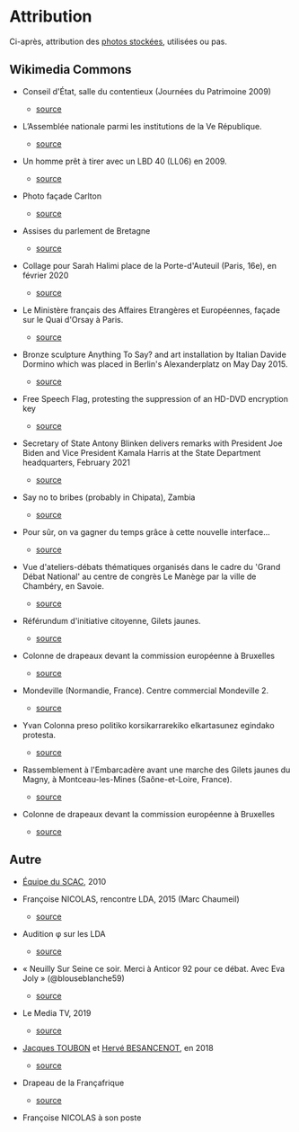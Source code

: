 # Attribution

Ci-après, attribution des [photos stockées](../_aux), utilisées ou pas.

## Wikimedia Commons

* <a id="contentieux"></a> Conseil d'État, salle du contentieux (Journées du Patrimoine 2009)
    * [source](https://commons.wikimedia.org/wiki/File:Conseil_d%27%C3%89tat_salle_du_contentieux.jpg)

* <a id="VeR"></a> L’Assemblée nationale parmi les institutions de la Ve République.
    * [source](https://fr.wikipedia.org/wiki/Assembl%C3%A9e_nationale_(France)#/media/Fichier:Schema_pouvoirs_Ve_republique_France-vec-final_form-ok.svg)

* <a id="lbd"></a> Un homme prêt à tirer avec un LBD 40 (LL06) en 2009.
    * [source](https://upload.wikimedia.org/wikipedia/commons/c/c2/Alternative_libertaire_mensuel_(24559402402)_(cropped).jpg)

* <a id="Carlton"></a> Photo façade Carlton
    * [source](https://commons.wikimedia.org/wiki/File:Bellefa%C3%A7adecarlton.jpg)

* <a id="assises"></a> Assises du parlement de Bretagne
    * [source](https://fr.wikipedia.org/wiki/Cour_d'assises_(France)#/media/Fichier:Parlement_de_Bretagne_-_Salle_des_Assises_1.jpg)

* <a id="SHdeni"></a> Collage pour Sarah Halimi place de la Porte-d'Auteuil (Paris, 16e), en février 2020
    * [source](https://fr.wikipedia.org/wiki/Affaire_Sarah_Halimi#/media/Fichier:Collage_Sarah_Halimi,_place_de_la_Porte-d'Auteuil,_Paris_16e.jpg)

* <a id="HotelMAE"></a> Le Ministère français des Affaires Etrangères et Européennes, façade sur le Quai d'Orsay à Paris.
    * [source](https://commons.wikimedia.org/w/index.php?curid=17776637)

* <a id="anythingtosay"></a> Bronze sculpture Anything To Say? and art installation by Italian Davide Dormino which was placed in Berlin's Alexanderplatz on May Day 2015.
    * [source](https://commons.wikimedia.org/wiki/File:Davide_Dormino_-_Anything_to_say.jpg)

* <a id="freespeech"></a> Free Speech Flag, protesting the suppression of an HD-DVD encryption key 
    * [source](https://commons.wikimedia.org/wiki/File:Sample_09-F9_protest_art,_Free_Speech_Flag_by_John_Marcotte.svg)

* <a id="blinken"></a> Secretary of State Antony Blinken delivers remarks with President Joe Biden and Vice President Kamala Harris at the State Department headquarters, February 2021
    * [source](https://commons.wikimedia.org/wiki/File:Sample_09-F9_protest_art,_Free_Speech_Flag_by_John_Marcotte.svg)

* <a id="sayno"></a> Say no to bribes (probably in Chipata), Zambia
    * [source](https://commons.wikimedia.org/wiki/File:Say_no_to_bribes_in_Chipata,_Zambia.jpg)

* <a id="sncf"></a> Pour sûr, on va gagner du temps grâce à cette nouvelle interface...
    * [source](https://commons.wikimedia.org/wiki/File:SNCF-HS.jpg)

* <a id="ateliers"></a> Vue d'ateliers-débats thématiques organisés dans le cadre du 'Grand Débat National' au centre de congrès Le Manège par la ville de Chambéry, en Savoie.
    * [source](https://commons.wikimedia.org/wiki/File:Grand_D%C3%A9bat_2019_organis%C3%A9_%C3%A0_Chamb%C3%A9ry_(ateliers_th%C3%A9matiques).JPG)

* <a id="ric"></a> Référundum d'initiative citoyenne, Gilets jaunes. 
    * [source](https://commons.wikimedia.org/wiki/File:RIC_CARL.jpg)

* <a id="ric"></a> Colonne de drapeaux devant la commission européenne à Bruxelles
    * [source](https://commons.wikimedia.org/wiki/File:Drapeaux_devant_la_commission_europ%C3%A9enne.jpg)

* <a id="crrfy"></a> Mondeville (Normandie, France). Centre commercial Mondeville 2.
    * [source](https://commons.wikimedia.org/wiki/File:FranceNormandieMondevilleCentreComMondeville2.jpg)

* <a id="yvan"></a> Yvan Colonna preso politiko korsikarrarekiko elkartasunez egindako protesta.
    * [source](https://commons.wikimedia.org/wiki/File:Yvan_protest_2022.webp)

* <a id="gdngj"></a> Rassemblement à l'Embarcadère avant une marche des Gilets jaunes du Magny, à Montceau-les-Mines (Saône-et-Loire, France).
    * [source](https://commons.wikimedia.org/wiki/File:Gilets_jaunes_du_Magny,_Montceau-les-Mines,_19_Jan_2019_-_Rassemblement_03.jpg)

* <a id="berlay"></a> Colonne de drapeaux devant la commission européenne à Bruxelles
    * [source](https://commons.wikimedia.org/wiki/Category:Berlaymont_building#/media/File:Drapeaux_devant_la_commission_europ%C3%A9enne.jpg)

## Autre

* <a id="scac"></a> [Équipe du SCAC](https://bj.ambafrance.org/Le-service-de-cooperation-et-d-action-culturelle), 2010

* <a id="marc-chaumeil"></a> Françoise NICOLAS, rencontre LDA, 2015 (Marc Chaumeil)
    * [source](https://www.liberation.fr/resizer/Ygw6gn4dOU3szIG7zi8ZbVTAkFM=/800x0/filters:format(jpg):quality(70)/cloudfront-eu-central-1.images.arcpublishing.com/liberation/6LH7K6MIGVT62DR63VG463FTWM.jpg)

* <a id="phi"></a> Audition φ sur les LDA
    * [source](https://m.facebook.com/ugobernalicis/videos/audition-%CF%86-lanceurs-dalerte-dans-la-fonction-publique-14-octobre-2020/2815635448757703/)

* <a id="joly92"></a> « Neuilly Sur Seine ce soir. Merci à Anticor 92 pour ce débat. Avec Eva Joly » (@blouseblanche59)
    * [source](https://twitter.com/blouseblanche59/status/1007355576559562752/photo/1)

* <a id="lemediatv"></a> Le Media TV, 2019
    * [source](https://pbs.twimg.com/media/D41fXJuXoAEpzPd?format=jpg&name=small)

* <a id="lemediatv"></a> [Jacques TOUBON](whoswho#toubon) et [Hervé BESANCENOT](whoswho#toubon), en 2018
    * [source](https://twitter.com/FranoiseNicolas/status/1524654704478806017)

* <a id="francafr"></a> Drapeau de la Françafrique
    * [source](https://external-content.duckduckgo.com/iu/?u=https%3A%2F%2Freseauinternational.net%2Fwp-content%2Fuploads%2F2014%2F02%2Fdrapeau-fr-1728x800_c.jpg&f=1&nofb=1)

* <a id="asonposte"></a> Françoise NICOLAS à son poste


